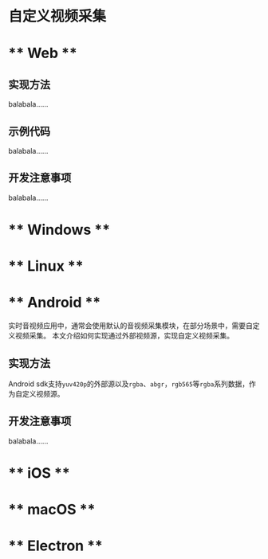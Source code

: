 # 自定义视频采集

<!-- tabs:start -->

# ** Web **

## 实现方法

balabala……    

## 示例代码

balabala……    

## 开发注意事项

balabala……  

# ** Windows **

# ** Linux **

# ** Android **

实时音视频应用中，通常会使用默认的音视频采集模块，在部分场景中，需要自定义视频采集。
本文介绍如何实现通过外部视频源，实现自定义视频采集。

## 实现方法

Android sdk支持`yuv420p`的外部源以及`rgba`、`abgr`，`rgb565`等`rgba`系列数据，作为自定义视频源。    

## 开发注意事项

balabala……  

# ** iOS **

# ** macOS **

# ** Electron **

<!-- tabs:end -->

